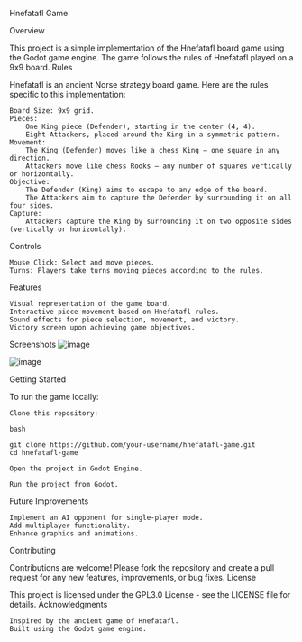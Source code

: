 Hnefatafl Game

Overview

This project is a simple implementation of the Hnefatafl board game using the Godot game engine. The game follows the rules of Hnefatafl played on a 9x9 board.
Rules

Hnefatafl is an ancient Norse strategy board game. Here are the rules specific to this implementation:

    Board Size: 9x9 grid.
    Pieces:
        One King piece (Defender), starting in the center (4, 4).
        Eight Attackers, placed around the King in a symmetric pattern.
    Movement:
        The King (Defender) moves like a chess King – one square in any direction.
        Attackers move like chess Rooks – any number of squares vertically or horizontally.
    Objective:
        The Defender (King) aims to escape to any edge of the board.
        The Attackers aim to capture the Defender by surrounding it on all four sides.
    Capture:
        Attackers capture the King by surrounding it on two opposite sides (vertically or horizontally).

Controls

    Mouse Click: Select and move pieces.
    Turns: Players take turns moving pieces according to the rules.

Features

    Visual representation of the game board.
    Interactive piece movement based on Hnefatafl rules.
    Sound effects for piece selection, movement, and victory.
    Victory screen upon achieving game objectives.
    
Screenshots
![image](https://github.com/ninsusinak/Hnefatafl/assets/57236213/c68fc001-e60a-4a05-9909-ba679d7829f5)

![image](https://github.com/ninsusinak/Hnefatafl/assets/57236213/aa579f49-051f-48d9-b7b8-966693bd434e)

Getting Started

To run the game locally:

    Clone this repository:

    bash

    git clone https://github.com/your-username/hnefatafl-game.git
    cd hnefatafl-game

    Open the project in Godot Engine.

    Run the project from Godot.

Future Improvements

    Implement an AI opponent for single-player mode.
    Add multiplayer functionality.
    Enhance graphics and animations.

Contributing

Contributions are welcome! Please fork the repository and create a pull request for any new features, improvements, or bug fixes.
License

This project is licensed under the GPL3.0 License - see the LICENSE file for details.
Acknowledgments

    Inspired by the ancient game of Hnefatafl.
    Built using the Godot game engine.
